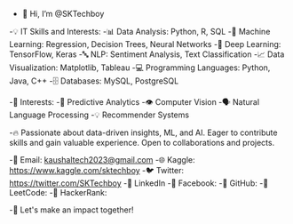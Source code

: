 - 👋 Hi, I’m @SKTechboy

-💡 IT Skills and Interests:
-📊 Data Analysis: Python, R, SQL
-🤖 Machine Learning: Regression, Decision Trees, Neural Networks
-🧠 Deep Learning: TensorFlow, Keras
-🔤 NLP: Sentiment Analysis, Text Classification
-📈 Data Visualization: Matplotlib, Tableau
-💻 Programming Languages: Python, Java, C++
-🗄️ Databases: MySQL, PostgreSQL

-💫 Interests:
-🔮 Predictive Analytics
-👁️ Computer Vision
-🗣️ Natural Language Processing
-💡 Recommender Systems

-🔥 Passionate about data-driven insights, ML, and AI. Eager to contribute skills and gain valuable experience. Open to collaborations and projects.

-📧 Email: kaushaltech2023@gmail.com
-🌐 Kaggle: https://www.kaggle.com/sktechboy
-🐦 Twitter: https://twitter.com/SKTechboy
-💼 LinkedIn 
-📘 Facebook: 
-🌟 GitHub:
-🔵 LeetCode:
-🔷 HackerRank: 

-🚀 Let's make an impact together!
